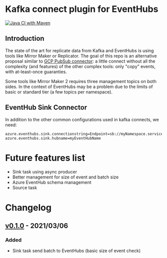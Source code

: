 # Kafka connect plugin for EventHubs

[![Java CI with Maven](https://github.com/dariocazas/eventhub-kafka-connect/actions/workflows/maven.yml/badge.svg)](https://github.com/dariocazas/eventhub-kafka-connect/actions/workflows/maven.yml)

## Introduction 

The state of the art for replicate data from Kafka and EventHubs is using tools like Mirror Maker or Replicator.
The goal of this repo is an alternative proposal similar to [GCP PubSub connector]: a little connect without 
all the complexity (and features) of the other complex tools: only "copy" events, with at-least-once guaranties.

Some tools like Mirror Maker 2 requires three management topics on both sides. In the context of EventHubs may be
a problem due to the limits of basic or standard tier (a few topics per namespace).

## EventHub Sink  Connector

In addition to the other common configurations used in kafka connects, we need:

```properties
azure.eventhubs.sink.connectionstring=Endpoint=sb://myNamespace.servicebus.windows.net/;SharedAccessKeyName=myAccessKeyName;SharedAccessKey=03+gdcNCLMoCcXzJzBIQoKH3ZG57+TJk+nemRM1v1i4=
azure.eventhubs.sink.hubname=myEventHubName
```

# Future features list

* Sink task using async producer
* Better management for size of event and batch size
* Azure EventHub schema management
* Source task

# Changelog

## [v0.1.0] - 2021/03/06

### Added

- Sink task send batch to EventHubs (basic size of event check)







[v0.1.0]: https://github.com/dariocazas/eventhub-kafka-connect/releases/tag/v0.1.0

[GCP PubSub connector]: https://github.com/GoogleCloudPlatform/pubsub/tree/master/kafka-connector
